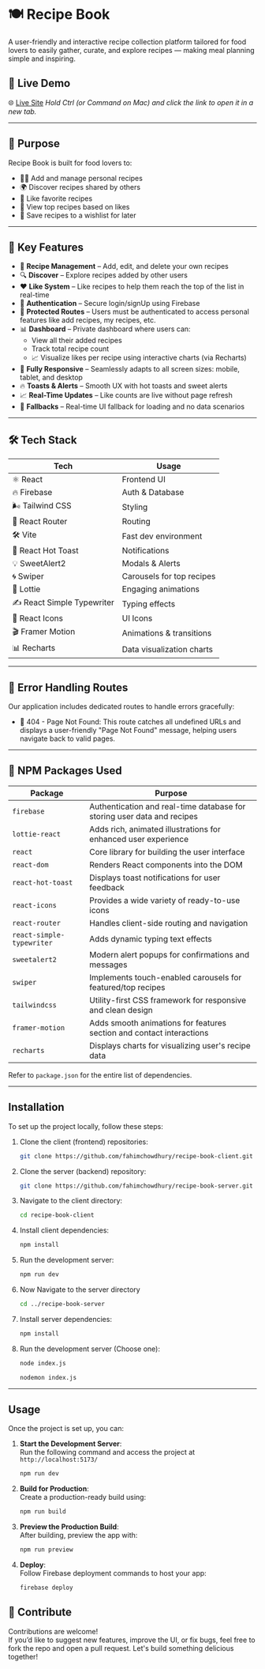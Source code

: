 # 🍽️ Recipe Book

A user-friendly and interactive recipe collection platform tailored for food lovers to easily gather, curate, and explore recipes — making meal planning simple and inspiring.

## 🔗 Live Demo

🌐 [Live Site](https://recipe-book-23.web.app) _Hold Ctrl (or Command on Mac) and click the link to open it in a new tab._

---

## 🎯 Purpose

Recipe Book is built for food lovers to:

- 👨‍🍳 Add and manage personal recipes
- 🌍 Discover recipes shared by others
- 💖 Like favorite recipes
- 🌟 View top recipes based on likes
- 📝 Save recipes to a wishlist for later

---

## 🚀 Key Features

- 🧾 **Recipe Management** – Add, edit, and delete your own recipes
- 🔍 **Discover** – Explore recipes added by other users
- ❤️ **Like System** – Like recipes to help them reach the top of the list in real-time
- 🔐 **Authentication** – Secure login/signUp using Firebase
- 🔐 **Protected Routes** – Users must be authenticated to access personal features like add recipes, my recipes, etc.
- 📊 **Dashboard** – Private dashboard where users can:
  - View all their added recipes
  - Track total recipe count
  - 📈 Visualize likes per recipe using interactive charts (via Recharts)
- 📱 **Fully Responsive** – Seamlessly adapts to all screen sizes: mobile, tablet, and desktop
- 🔥 **Toasts & Alerts** – Smooth UX with hot toasts and sweet alerts
- 📈 **Real-Time Updates** – Like counts are live without page refresh
- 🔄 **Fallbacks** – Real-time UI fallback for loading and no data scenarios

---

## 🛠️ Tech Stack

| Tech                       | Usage                     |
| -------------------------- | ------------------------- |
| ⚛️ React                   | Frontend UI               |
| 🔥 Firebase                | Auth & Database           |
| 🌬️ Tailwind CSS            | Styling                   |
| 🔄 React Router            | Routing                   |
| 🛠️ Vite                    | Fast dev environment      |
| 🍞 React Hot Toast         | Notifications             |
| 💡 SweetAlert2             | Modals & Alerts           |
| 🌀 Swiper                  | Carousels for top recipes |
| 🧸 Lottie                  | Engaging animations       |
| ✍️ React Simple Typewriter | Typing effects            |
| 🎨 React Icons             | UI Icons                  |
| 🎬 Framer Motion           | Animations & transitions  |
| 📊 Recharts                | Data visualization charts |

---

## 🚧 Error Handling Routes

Our application includes dedicated routes to handle errors gracefully:

- 🚫 404 - Page Not Found:
  This route catches all undefined URLs and displays a user-friendly "Page Not Found" message, helping users navigate back to valid pages.

---

## 🧩 NPM Packages Used

| Package                   | Purpose                                                                 |
| ------------------------- | ----------------------------------------------------------------------- |
| `firebase`                | Authentication and real-time database for storing user data and recipes |
| `lottie-react`            | Adds rich, animated illustrations for enhanced user experience          |
| `react`                   | Core library for building the user interface                            |
| `react-dom`               | Renders React components into the DOM                                   |
| `react-hot-toast`         | Displays toast notifications for user feedback                          |
| `react-icons`             | Provides a wide variety of ready-to-use icons                           |
| `react-router`            | Handles client-side routing and navigation                              |
| `react-simple-typewriter` | Adds dynamic typing text effects                                        |
| `sweetalert2`             | Modern alert popups for confirmations and messages                      |
| `swiper`                  | Implements touch-enabled carousels for featured/top recipes             |
| `tailwindcss`             | Utility-first CSS framework for responsive and clean design             |
| `framer-motion`           | Adds smooth animations for features section and contact interactions    |
| `recharts`                | Displays charts for visualizing user's recipe data                      |

Refer to `package.json` for the entire list of dependencies.

---

## Installation

To set up the project locally, follow these steps:

1. Clone the client (frontend) repositories:

   ```bash
   git clone https://github.com/fahimchowdhury/recipe-book-client.git
   ```

2. Clone the server (backend) repository:

   ```bash
   git clone https://github.com/fahimchowdhury/recipe-book-server.git
   ```

3. Navigate to the client directory:

   ```bash
   cd recipe-book-client
   ```

4. Install client dependencies:

   ```bash
   npm install
   ```

5. Run the development server:

   ```bash
   npm run dev
   ```

6. Now Navigate to the server directory

   ```bash
   cd ../recipe-book-server
   ```

7. Install server dependencies:

   ```bash
   npm install
   ```

8. Run the development server (Choose one):

   ```bash
   node index.js
   ```

   ```bash
   nodemon index.js
   ```

---

## Usage

Once the project is set up, you can:

1. **Start the Development Server**:  
   Run the following command and access the project at `http://localhost:5173/`

   ```bash
   npm run dev
   ```

2. **Build for Production**:  
   Create a production-ready build using:

   ```bash
   npm run build
   ```

3. **Preview the Production Build**:  
   After building, preview the app with:

   ```bash
   npm run preview
   ```

4. **Deploy**:  
   Follow Firebase deployment commands to host your app:
   ```bash
   firebase deploy
   ```

## 🧁 Contribute

Contributions are welcome!  
If you’d like to suggest new features, improve the UI, or fix bugs, feel free to fork the repo and open a pull request. Let's build something delicious together!
